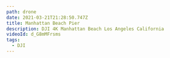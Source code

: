 ```yaml
---
path: drone
date: 2021-03-21T21:28:50.747Z
title: Manhattan Beach Pier
description: DJI 4K Manhattan Beach Los Angeles California
videoId: d_G8mMFrsms
tags:
  - DJI
---
```

